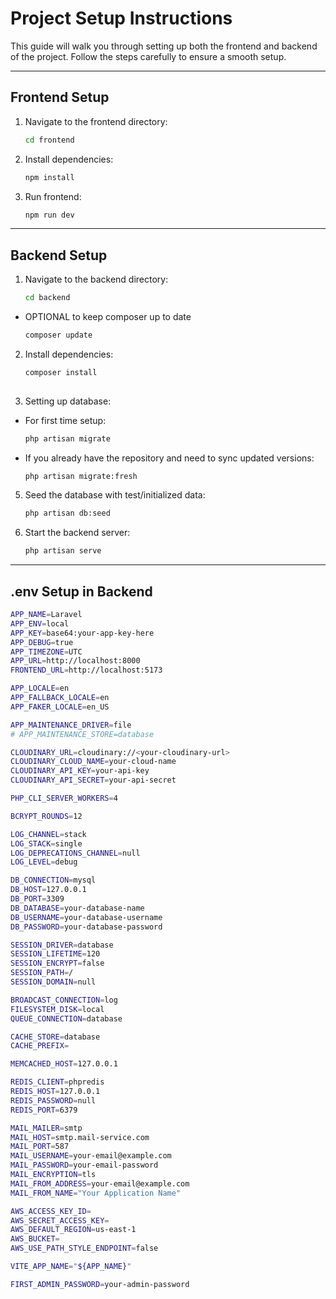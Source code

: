 # Project Setup Instructions

This guide will walk you through setting up both the frontend and backend of the project. Follow the steps carefully to ensure a smooth setup.

---

## Frontend Setup

1. Navigate to the frontend directory:
   ```bash
   cd frontend
2. Install dependencies:
   ```bash
   npm install
2. Run frontend:
   ```bash
   npm run dev

---

## Backend Setup

1. Navigate to the backend directory:
   ```bash
   cd backend
 * OPTIONAL to keep composer up to date
   ```bash
   composer update
2. Install dependencies:
   ```bash
   composer install
  
4. Setting up database:
* For first time setup:
  ```bash
  php artisan migrate
* If you already have the repository and need to sync updated versions:
  ```bash
  php artisan migrate:fresh

5. Seed the database with test/initialized data:
    ```bash
    php artisan db:seed
6. Start the backend server:
    ```bash
    php artisan serve


---

## .env Setup in Backend

```bash
APP_NAME=Laravel
APP_ENV=local
APP_KEY=base64:your-app-key-here
APP_DEBUG=true
APP_TIMEZONE=UTC
APP_URL=http://localhost:8000
FRONTEND_URL=http://localhost:5173

APP_LOCALE=en
APP_FALLBACK_LOCALE=en
APP_FAKER_LOCALE=en_US

APP_MAINTENANCE_DRIVER=file
# APP_MAINTENANCE_STORE=database

CLOUDINARY_URL=cloudinary://<your-cloudinary-url>
CLOUDINARY_CLOUD_NAME=your-cloud-name
CLOUDINARY_API_KEY=your-api-key
CLOUDINARY_API_SECRET=your-api-secret

PHP_CLI_SERVER_WORKERS=4

BCRYPT_ROUNDS=12

LOG_CHANNEL=stack
LOG_STACK=single
LOG_DEPRECATIONS_CHANNEL=null
LOG_LEVEL=debug

DB_CONNECTION=mysql
DB_HOST=127.0.0.1
DB_PORT=3309
DB_DATABASE=your-database-name
DB_USERNAME=your-database-username
DB_PASSWORD=your-database-password

SESSION_DRIVER=database
SESSION_LIFETIME=120
SESSION_ENCRYPT=false
SESSION_PATH=/
SESSION_DOMAIN=null

BROADCAST_CONNECTION=log
FILESYSTEM_DISK=local
QUEUE_CONNECTION=database

CACHE_STORE=database
CACHE_PREFIX=

MEMCACHED_HOST=127.0.0.1

REDIS_CLIENT=phpredis
REDIS_HOST=127.0.0.1
REDIS_PASSWORD=null
REDIS_PORT=6379

MAIL_MAILER=smtp
MAIL_HOST=smtp.mail-service.com
MAIL_PORT=587
MAIL_USERNAME=your-email@example.com
MAIL_PASSWORD=your-email-password
MAIL_ENCRYPTION=tls
MAIL_FROM_ADDRESS=your-email@example.com
MAIL_FROM_NAME="Your Application Name"

AWS_ACCESS_KEY_ID=
AWS_SECRET_ACCESS_KEY=
AWS_DEFAULT_REGION=us-east-1
AWS_BUCKET=
AWS_USE_PATH_STYLE_ENDPOINT=false

VITE_APP_NAME="${APP_NAME}"

FIRST_ADMIN_PASSWORD=your-admin-password
